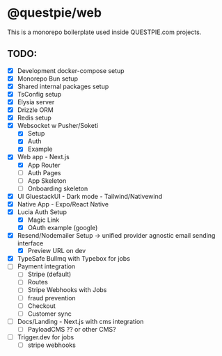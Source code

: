 # @questpie/web

This is a monorepo boilerplate used inside QUESTPIE.com projects.

## TODO:

- [x] Development docker-compose setup
- [x] Monorepo Bun setup
- [x] Shared internal packages setup
- [x] TsConfig setup
- [x] Elysia server
- [x] Drizzle ORM
- [x] Redis setup
- [x] Websocket w Pusher/Soketi
  - [X] Setup
  - [X] Auth
  - [x] Example
- [x] Web app - Next.js
  - [x] App Router
  - [ ] Auth Pages
  - [ ] App Skeleton
  - [ ] Onboarding skeleton
- [x] UI GluestackUI - Dark mode - Tailwind/Nativewind
- [x] Native App - Expo/React Native
- [x] Lucia Auth Setup
  - [x] Magic Link
  - [x] OAuth example (google)
- [x] Resend/Nodemailer Setup -> unified provider agnostic email sending interface  
  - [x] Preview URL on dev
- [x] TypeSafe Bullmq with Typebox for jobs
- [ ] Payment integration 
  - [ ] Stripe (default)
  - [ ] Routes
  - [ ] Stripe Webhooks with Jobs
  - [ ] fraud prevention
  - [ ] Checkout
  - [ ] Customer sync
- [ ] Docs/Landing - Next.js with cms integration
  - [ ] PayloadCMS ?? or other CMS?
- [ ] Trigger.dev for jobs
  - [ ] stripe webhooks